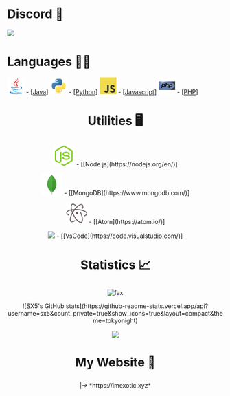 

# Discord 📱
<img src="https://discord.c99.nl/widget/theme-3/769621242596163607.png">



# Languages 👨‍💻
<img src ="https://raw.githubusercontent.com/devicons/devicon/master/icons/java/java-original.svg" width="40"> - [[Java](https://www.java.com/en/)]
<img src ="https://raw.githubusercontent.com/devicons/devicon/master/icons/python/python-original.svg" width="40"> - [[Python](https://www.python.org/)]
<img src ="https://raw.githubusercontent.com/devicons/devicon/2809b567852a4648062a2d3e7c1c531367458c0b/icons/javascript/javascript-original.svg" width="40"> - [[Javascript](https://www.javascript.com/)]
<img src ="https://raw.githubusercontent.com/devicons/devicon/master/icons/php/php-original.svg" width="40"> - [[PHP](https://www.php.net/)]
 
 
 

# <p align="center">Utilities 🖥️
<p align="center"><img src="https://raw.githubusercontent.com/devicons/devicon/master/icons/nodejs/nodejs-original.svg" width="50"> - [[Node.js](https://nodejs.org/en/)]
<p align="center"><img src="https://raw.githubusercontent.com/devicons/devicon/2809b567852a4648062a2d3e7c1c531367458c0b/icons/mongodb/mongodb-original.svg" width="50"> - [[MongoDB](https://www.mongodb.com/)]
<p align="center"><img src ="https://raw.githubusercontent.com/devicons/devicon/master/icons/atom/atom-original.svg" width="50"> - [[Atom](https://atom.io/)]
<p align="center"><img src ="https://blog.leonhassan.co.uk/content/images/2019/06/visual-studio-code.svg" width="50"> - [[VsCode](https://code.visualstudio.com/)]




# <p align="center"> Statistics 📈

<p align="center"> <img src="https://komarev.com/ghpvc/?username=sx5&color=blue" alt="fax" width="" height="">

<p align="center">![SX5's GitHub stats](https://github-readme-stats.vercel.app/api?username=sx5&count_private=true&show_icons=true&layout=compact&theme=tokyonight)

<p align="center"><img align="center" src="https://github-readme-stats.vercel.app/api/top-langs/?username=sx5&count_private=true&langs_count=7&hide=html&exclude_repo=alarmclock-esp,aosp-calculator,dotfiles&layout=compact&theme=tokyonight" />





# <p align="center">My Website 🎤
<p align="center">|-> *https://imexotic.xyz*
